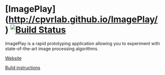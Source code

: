 # [ImagePlay] (http://cpvrlab.github.io/ImagePlay/) [![Build Status](https://travis-ci.org/cpvrlab/ImagePlay.svg?branch=master)](https://travis-ci.org/cpvrlab/ImagePlay)

ImagePlay is a rapid prototyping application allowing you to experiment with state-of-the-art image processing algorithms.

[Website](http://cpvrlab.github.io/ImagePlay/)

[Build instructions](install.md)
